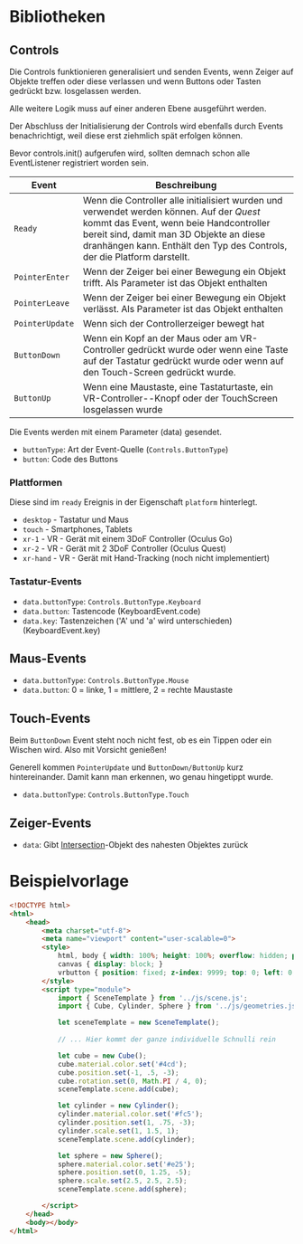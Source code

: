 # Bibliotheken

## Controls

Die Controls funktionieren generalisiert und senden Events, wenn Zeiger
auf Objekte treffen oder diese verlassen und wenn Buttons oder Tasten gedrückt bzw. losgelassen
werden.

Alle weitere Logik muss auf einer anderen Ebene ausgeführt werden.

Der Abschluss der Initialisierung der Controls wird ebenfalls durch Events benachrichtigt, weil diese
erst ziehmlich spät erfolgen können.

Bevor controls.init() aufgerufen wird, sollten demnach schon alle EventListener registriert worden sein.

|Event|Beschreibung|
|---|---|
|`Ready`|Wenn die Controller alle initialisiert wurden und verwendet werden können. Auf der *Quest* kommt das Event, wenn beie Handcontroller bereit sind, damit man 3D Objekte an diese dranhängen kann. Enthält den Typ des Controls, der die Platform darstellt.|
|`PointerEnter`|Wenn der Zeiger bei einer Bewegung ein Objekt trifft. Als Parameter ist das Objekt enthalten|
|`PointerLeave`|Wenn der Zeiger bei einer Bewegung ein Objekt verlässt. Als Parameter ist das Objekt enthalten|
|`PointerUpdate`|Wenn sich der Controllerzeiger bewegt hat|
|`ButtonDown`|Wenn ein Kopf an der Maus oder am VR-Controller gedrückt wurde oder wenn eine Taste auf der Tastatur gedrückt wurde oder wenn auf den Touch-Screen gedrückt wurde.|
|`ButtonUp`|Wenn eine Maustaste, eine Tastaturtaste, ein VR-Controller--Knopf oder der TouchScreen losgelassen wurde|

Die Events werden mit einem Parameter (data) gesendet.
- `buttonType`: Art der Event-Quelle (`Controls.ButtonType`)
- `button`: Code des Buttons

### Plattformen

Diese sind im `ready` Ereignis in der Eigenschaft `platform` hinterlegt.

- `desktop` - Tastatur und Maus
- `touch` - Smartphones, Tablets
- `xr-1` - VR - Gerät mit einem 3DoF Controller (Oculus Go)
- `xr-2` - VR - Gerät mit 2 3DoF Controller (Oculus Quest)
- `xr-hand` - VR - Gerät mit Hand-Tracking (noch nicht implementiert)

### Tastatur-Events

- `data.buttonType`: `Controls.ButtonType.Keyboard`
- `data.button`: Tastencode (KeyboardEvent.code)
- `data.key`: Tastenzeichen ('A' und 'a' wird unterschieden) (KeyboardEvent.key)

## Maus-Events

- `data.buttonType`: `Controls.ButtonType.Mouse`
- `data.button`: 0 = linke, 1 = mittlere, 2 = rechte Maustaste

## Touch-Events

Beim `ButtonDown` Event steht noch nicht fest, ob es ein Tippen oder ein Wischen wird.
Also mit Vorsicht genießen!

Generell kommen `PointerUpdate` und `ButtonDown/ButtonUp` kurz hintereinander. Damit kann man erkennen,
wo genau hingetippt wurde.

- `data.buttonType`: `Controls.ButtonType.Touch`

## Zeiger-Events

- `data`: Gibt [Intersection](https://threejs.org/docs/#api/en/core/Raycaster.intersectObject)-Objekt des nahesten Objektes zurück

# Beispielvorlage

```html
<!DOCTYPE html>
<html>
	<head>
        <meta charset="utf-8">
        <meta name="viewport" content="user-scalable=0">
        <style>
            html, body { width: 100%; height: 100%; overflow: hidden; padding: 0; margin: 0; }
            canvas { display: block; }
            vrbutton { position: fixed; z-index: 9999; top: 0; left: 0; right: 0; bottom: 0; color: red; background-color: rgba(0,0,0,.9); display: flex; justify-content: center; flex-direction: column; text-align: center; font-size: xxx-large; cursor: pointer; user-select: none; }
        </style>
        <script type="module">
            import { SceneTemplate } from '../js/scene.js';
            import { Cube, Cylinder, Sphere } from '../js/geometries.js';

            let sceneTemplate = new SceneTemplate();
            
            // ... Hier kommt der ganze individuelle Schnulli rein

            let cube = new Cube();
            cube.material.color.set('#4cd');
            cube.position.set(-1, .5, -3);
            cube.rotation.set(0, Math.PI / 4, 0);
            sceneTemplate.scene.add(cube);

            let cylinder = new Cylinder();
            cylinder.material.color.set('#fc5');
            cylinder.position.set(1, .75, -3);
            cylinder.scale.set(1, 1.5, 1);
            sceneTemplate.scene.add(cylinder);

            let sphere = new Sphere();
            sphere.material.color.set('#e25');
            sphere.position.set(0, 1.25, -5);
            sphere.scale.set(2.5, 2.5, 2.5);
            sceneTemplate.scene.add(sphere);

        </script>
    </head>
    <body></body>
</html>
```
